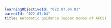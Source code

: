 ```yaml
---
learningObjectiveId: "022.07.04.03"
parentId: "022.07.04"
title: Automatic guidance (upper modes of AFCS)
---
```

